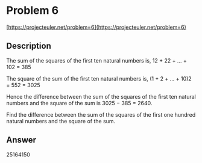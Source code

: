 # Problem 6
[https://projecteuler.net/problem=6](https://projecteuler.net/problem=6)

## Description
The sum of the squares of the first ten natural numbers is,
12 + 22 + ... + 102 = 385

The square of the sum of the first ten natural numbers is,
(1 + 2 + ... + 10)2 = 552 = 3025

Hence the difference between the sum of the squares of the first ten natural numbers and the square of the sum is 3025 − 385 = 2640.

Find the difference between the sum of the squares of the first one hundred natural numbers and the square of the sum.

## Answer
25164150
